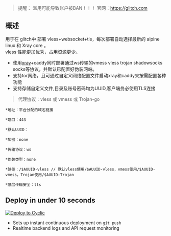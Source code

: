 

> 提醒： 滥用可能导致账户被BAN！！！ 
官网：https://glitch.com

## 概述

用于在 glitch中 部署 vless+websocket+tls，每次部署自动选择最新的 alpine linux 和 Xray core 。  
vless 性能更加优秀，占用资源更少。

* 使用[xray](https://github.com/XTLS/Xray-core)+caddy同时部署通过ws传输的vmess vless trojan shadowsocks socks等协议，并默认已配置好伪装网站。
* 支持tor网络，且可通过自定义网络配置文件启动xray和caddy来按需配置各种功能  
* 支持存储自定义文件,目录及账号密码均为UUID,客户端务必使用TLS连接  


 >  代理协议：vless 或 vmess 或 Trojan-go

    *地址：平台分配的域名链接

    *端口：443

    *默认UUID：

    *加密：none

    *传输协议：ws

    *伪装类型：none

    *路径：/$AUUID-vless // 默认vless使用/$AUUID-vless，vmess使用/$AUUID-vmess，Trojan使用/$AUUID-Trojan

    *底层传输安全：tls
## Deploy in under 10 seconds

[![Deploy to Cyclic](https://deploy.cyclic.app/button.svg)](https://deploy.cyclic.app/)
- Sets up instant continuous deployment on `git push`
- Realtime backend logs and API request monitoring
